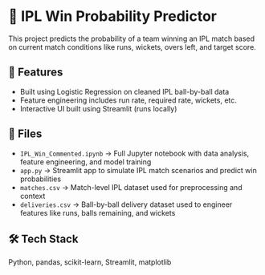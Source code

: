 # 🏏 IPL Win Probability Predictor

This project predicts the probability of a team winning an IPL match based on current match conditions like runs, wickets, overs left, and target score.

## 🚀 Features
- Built using Logistic Regression on cleaned IPL ball-by-ball data
- Feature engineering includes run rate, required rate, wickets, etc.
- Interactive UI built using Streamlit (runs locally)

## 📂 Files

- `IPL_Win_Commented.ipynb` → Full Jupyter notebook with data analysis, feature engineering, and model training  
- `app.py` → Streamlit app to simulate IPL match scenarios and predict win probabilities  
- `matches.csv` → Match-level IPL dataset used for preprocessing and context  
- `deliveries.csv` → Ball-by-ball delivery dataset used to engineer features like runs, balls remaining, and wickets

## 🛠 Tech Stack
Python, pandas, scikit-learn, Streamlit, matplotlib
